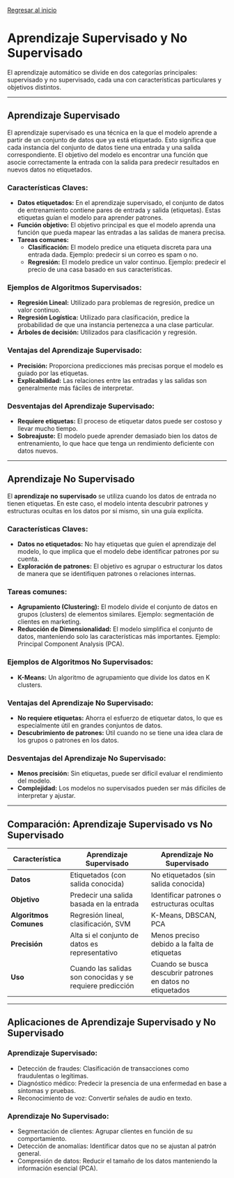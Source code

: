 <a href="../index.html" class="return-button">Regresar al inicio</a>

# **Aprendizaje Supervisado y No Supervisado**

El aprendizaje automático se divide en dos categorías principales: supervisado y no supervisado, cada una con características particulares y objetivos distintos.

---

## **Aprendizaje Supervisado** 

El aprendizaje supervisado es una técnica en la que el modelo aprende a partir de un conjunto de datos que ya está etiquetado. Esto significa que cada instancia del conjunto de datos tiene una entrada y una salida correspondiente. El objetivo del modelo es encontrar una función que asocie correctamente la entrada con la salida para predecir resultados en nuevos datos no etiquetados.

### **Características Claves:**
- **Datos etiquetados:** En el aprendizaje supervisado, el conjunto de datos de entrenamiento contiene pares de entrada y salida (etiquetas). Estas etiquetas guían el modelo para aprender patrones.
- **Función objetivo:** El objetivo principal es que el modelo aprenda una función que pueda mapear las entradas a las salidas de manera precisa.
- **Tareas comunes:**
  - **Clasificación:** El modelo predice una etiqueta discreta para una entrada dada. Ejemplo: predecir si un correo es spam o no.
  - **Regresión:** El modelo predice un valor continuo. Ejemplo: predecir el precio de una casa basado en sus características.

### **Ejemplos de Algoritmos Supervisados:**
- **Regresión Lineal:** Utilizado para problemas de regresión, predice un valor continuo.
- **Regresión Logística:** Utilizado para clasificación, predice la probabilidad de que una instancia pertenezca a una clase particular.
- **Árboles de decisión:** Utilizados para clasificación y regresión.

### **Ventajas del Aprendizaje Supervisado:**
- **Precisión:** Proporciona predicciones más precisas porque el modelo es guiado por las etiquetas.
- **Explicabilidad:** Las relaciones entre las entradas y las salidas son generalmente más fáciles de interpretar.

### **Desventajas del Aprendizaje Supervisado:**
- **Requiere etiquetas:** El proceso de etiquetar datos puede ser costoso y llevar mucho tiempo.
- **Sobreajuste:** El modelo puede aprender demasiado bien los datos de entrenamiento, lo que hace que tenga un rendimiento deficiente con datos nuevos.

---

## **Aprendizaje No Supervisado**

El **aprendizaje no supervisado** se utiliza cuando los datos de entrada no tienen etiquetas. En este caso, el modelo intenta descubrir patrones y estructuras ocultas en los datos por sí mismo, sin una guía explícita.

### **Características Claves:**
- **Datos no etiquetados:** No hay etiquetas que guíen el aprendizaje del modelo, lo que implica que el modelo debe identificar patrones por su cuenta.
- **Exploración de patrones:** El objetivo es agrupar o estructurar los datos de manera que se identifiquen patrones o relaciones internas.

### **Tareas comunes:**
- **Agrupamiento (Clustering):** El modelo divide el conjunto de datos en grupos (clusters) de elementos similares. Ejemplo: segmentación de clientes en marketing.
- **Reducción de Dimensionalidad:** El modelo simplifica el conjunto de datos, manteniendo solo las características más importantes. Ejemplo: Principal Component Analysis (PCA).

### **Ejemplos de Algoritmos No Supervisados:**
- **K-Means:** Un algoritmo de agrupamiento que divide los datos en K clusters.

### **Ventajas del Aprendizaje No Supervisado:**
- **No requiere etiquetas:** Ahorra el esfuerzo de etiquetar datos, lo que es especialmente útil en grandes conjuntos de datos.
- **Descubrimiento de patrones:** Útil cuando no se tiene una idea clara de los grupos o patrones en los datos.

### **Desventajas del Aprendizaje No Supervisado:**
- **Menos precisión:** Sin etiquetas, puede ser difícil evaluar el rendimiento del modelo.
- **Complejidad:** Los modelos no supervisados pueden ser más difíciles de interpretar y ajustar.

---

## **Comparación: Aprendizaje Supervisado vs No Supervisado**

| **Característica**           | **Aprendizaje Supervisado**                                           | **Aprendizaje No Supervisado**                                   |
|------------------------------|----------------------------------------------------------------------|------------------------------------------------------------------|
| **Datos**                    | Etiquetados (con salida conocida)                                    | No etiquetados (sin salida conocida)                             |
| **Objetivo**                 | Predecir una salida basada en la entrada                             | Identificar patrones o estructuras ocultas                       |
| **Algoritmos Comunes**       | Regresión lineal, clasificación, SVM                                 | K-Means, DBSCAN, PCA                                             |
| **Precisión**                | Alta si el conjunto de datos es representativo                       | Menos preciso debido a la falta de etiquetas                     |
| **Uso**                      | Cuando las salidas son conocidas y se requiere predicción            | Cuando se busca descubrir patrones en datos no etiquetados       |

---

## **Aplicaciones de Aprendizaje Supervisado y No Supervisado**

### **Aprendizaje Supervisado:**
- Detección de fraudes: Clasificación de transacciones como fraudulentas o legítimas.
- Diagnóstico médico: Predecir la presencia de una enfermedad en base a síntomas y pruebas.
- Reconocimiento de voz: Convertir señales de audio en texto.
  
### **Aprendizaje No Supervisado:**
- Segmentación de clientes: Agrupar clientes en función de su comportamiento.
- Detección de anomalías: Identificar datos que no se ajustan al patrón general.
- Compresión de datos: Reducir el tamaño de los datos manteniendo la información esencial (PCA).

